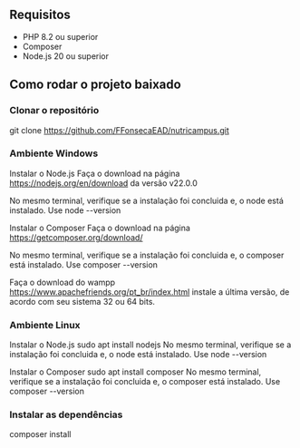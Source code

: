 ## Requisitos

* PHP 8.2 ou superior
* Composer
* Node.js 20 ou superior

## Como rodar o projeto baixado

### Clonar o repositório
git clone https://github.com/FFonsecaEAD/nutricampus.git

### Ambiente Windows
Instalar o Node.js
Faça o download na página https://nodejs.org/en/download da versão v22.0.0

No mesmo terminal, verifique se a instalação foi concluida e, o node está instalado.
Use node --version

Instalar o Composer
Faça o download na página https://getcomposer.org/download/

No mesmo terminal, verifique se a instalação foi concluida e, o composer está instalado.
Use composer --version

Faça o download do wampp    https://www.apachefriends.org/pt_br/index.html
instale a última versão, de acordo com seu sistema 32 ou 64 bits.

### Ambiente Linux
Instalar o Node.js
sudo apt install nodejs
No mesmo terminal, verifique se a instalação foi concluida e, o node está instalado.
Use node --version

Instalar o Composer
sudo apt install composer
No mesmo terminal, verifique se a instalação foi concluida e, o composer está instalado.
Use composer --version  


### Instalar as dependências
composer install    


